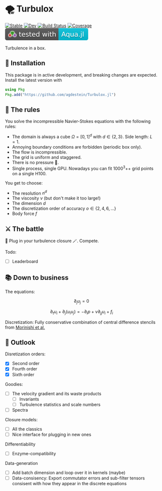 # 🌪️ Turbulox

[![Stable](https://img.shields.io/badge/docs-stable-blue.svg)](https://agdestein.github.io/Turbulox.jl/stable/)
[![Dev](https://img.shields.io/badge/docs-dev-blue.svg)](https://agdestein.github.io/Turbulox.jl/dev/)
[![Build Status](https://github.com/agdestein/Turbulox.jl/actions/workflows/CI.yml/badge.svg?branch=main)](https://github.com/agdestein/Turbulox.jl/actions/workflows/CI.yml?query=branch%3Amain)
[![Coverage](https://codecov.io/gh/agdestein/Turbulox.jl/branch/main/graph/badge.svg)](https://codecov.io/gh/agdestein/Turbulox.jl)
[![Aqua](https://raw.githubusercontent.com/JuliaTesting/Aqua.jl/master/badge.svg)](https://github.com/JuliaTesting/Aqua.jl)

Turbulence in a box.

## 🚀 Installation

This package is in active development, and breaking changes are expected.
Install the latest version with

```julia
using Pkg
Pkg.add("https://github.com/agdestein/Turbulox.jl")
```

## 👮 The rules

You solve the incompressible Navier-Stokes equations with the following rules:

- The domain is always a cube $\Omega = [0,1]^d$ with $d \in \{ 2, 3\}$.
    Side length: $L = 1$.
- Annoying boundary conditions are forbidden (periodic box only).
- The flow is incompressible.
- The grid is uniform and staggered.
- There is no pressure 🥵.
- Single process, single GPU. Nowadays you can fit $1000^3$++ grid points on a single H100.

You get to choose:

- The resolution $n^d$
- The viscosity $\nu$ (but don't make it too large!)
- The dimension $d$
- The discretization order of accuracy $o \in \{2, 4, 6, \dots\}$
- Body force $f$

## ⚔️ The battle

🧙 Plug in your turbulence closure 🪄. Compete.

Todo:

- [ ] Leaderboard

## 📚 Down to business

The equations:

$$\partial_j u_j = 0$$

$$\partial_t u_i + \partial_j (u_i u_j) = -\partial_i p + \nu \partial_{jj} u_i + f_i$$

Discretization: Fully conservative combination of
central difference stencils from
[Morinishi et al.](https://www.sciencedirect.com/science/article/pii/S0021999198959629)

## 🫣 Outlook

Disretization orders:

- [x] Second order
- [x] Fourth order
- [x] Sixth order

Goodies:

- [ ] The velocity gradient and its waste products
    - [ ] Invariants
    - [ ] Turbulence statistics and scale numbers
- [ ] Spectra

Closure models:

- [ ] All the classics
- [ ] Nice interface for plugging in new ones

Differentiability

- [ ] Enzyme-compatibility

Data-generation

- [ ] Add batch dimension and loop over it in kernels (maybe)
- [ ] Data-consisency: Export commutator errors and sub-filter tensors consisent
    with how they appear in the discrete equations

